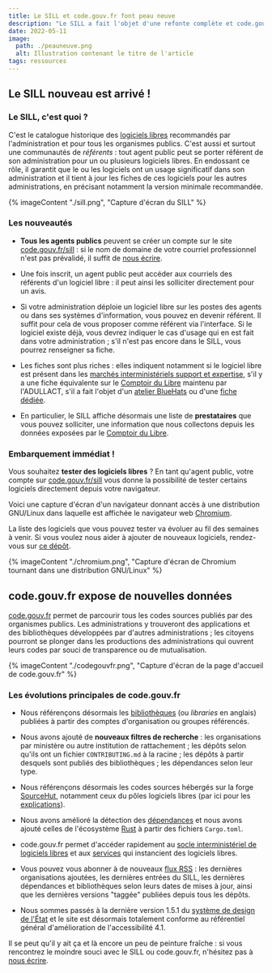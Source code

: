```yaml
---
title: Le SILL et code.gouv.fr font peau neuve
description: "Le SILL a fait l'objet d'une refonte complète et code.gouv.fr évolue pour exposer de nouvelles données."
date: 2022-05-11
image:
  path: ./peauneuve.png
  alt: Illustration contenant le titre de l'article
tags: ressources
---
```


## Le SILL nouveau est arrivé !

### Le SILL, c'est quoi ?

C'est le catalogue historique des [logiciels libres](https://fr.wikipedia.org/wiki/Logiciel_libre) recommandés par l'administration et pour tous les organismes publics.  C'est aussi et surtout une communautés de *référents* : tout agent public peut se porter référent de son administration pour un ou plusieurs logiciels libres.  En endossant ce rôle, il garantit que le ou les logiciels ont un usage significatif dans son administration et il tient à jour les fiches de ces logiciels pour les autres administrations, en précisant notamment la version minimale recommandée.

{% imageContent "./sill.png", "Capture d'écran du SILL" %}

### Les nouveautés

- **Tous les agents publics** peuvent se créer un compte sur le site [code.gouv.fr/sill](https://code.gouv.fr/sill) : si le nom de domaine de votre courriel professionnel n'est pas prévalidé, il suffit de [nous écrire](mailto:contact@code.gouv.fr).

- Une fois inscrit, un agent public peut accéder aux courriels des référents d'un logiciel libre : il peut ainsi les solliciter directement pour un avis.
  
- Si votre administration déploie un logiciel libre sur les postes des agents ou dans ses systèmes d'information, vous pouvez en devenir référent.  Il suffit pour cela de vous proposer comme référent via l'interface.  Si le logiciel existe déjà, vous devrez indiquer le cas d'usage qui en est fait dans votre administration ; s'il n'est pas encore dans le SILL, vous pourrez renseigner sa fiche.

- Les fiches sont plus riches : elles indiquent notamment si le logiciel libre est présent dans les [marchés interministériels support et expertise](/fr/utiliser/marches-interministeriels-support-expertise-logiciels-libres/), s'il y a une fiche équivalente sur le [Comptoir du Libre](https://comptoir-du-libre.org/fr/) maintenu par l'ADULLACT, s'il a fait l'objet d'un [atelier BlueHats](/fr/bluehats/tags/atelier/) ou d'une [fiche dédiée](https://git.sr.ht/~codegouvfr/sill/tree/master/item/fiches/).

- En particulier, le SILL affiche désormais une liste de **prestataires** que vous pouvez solliciter, une information que nous collectons depuis les données exposées par le [Comptoir du Libre](https://comptoir-du-libre.org/fr/users/providers).

### Embarquement immédiat !

Vous souhaitez **tester des logiciels libres** ?  En tant qu'agent public, votre compte sur [code.gouv.fr/sill](https://code.gouv.fr/sill) vous donne la possibilité de tester certains logiciels directement depuis votre navigateur.

Voici une capture d'écran d'un navigateur donnant accès à une distribution GNU/Linux dans laquelle est affichée le navigateur web [Chromium](https://code.gouv.fr/sill/detail?name=Chromium).

La liste des logiciels que vous pouvez tester va évoluer au fil des semaines à venir.  Si vous voulez nous aider à ajouter de nouveaux logiciels, rendez-vous sur [ce dépôt](https://github.com/etalab/helm-charts-sill).

{% imageContent "./chromium.png", "Capture d'écran de Chromium tournant dans une distribution GNU/Linux" %}

## code.gouv.fr expose de nouvelles données

[code.gouv.fr](https://code.gouv.fr/public/) permet de parcourir tous les codes sources publiés par des organismes publics.  Les administrations y trouveront des applications et des bibliothèques développées par d'autres administrations ; les citoyens pourront se plonger dans les productions des administrations qui ouvrent leurs codes par souci de transparence ou de mutualisation.

{% imageContent "./codegouvfr.png", "Capture d'écran de la page d'accueil de code.gouv.fr" %}

### Les évolutions principales de code.gouv.fr

- Nous référençons désormais les [bibliothèques](https://code.gouv.fr/public/#/libs) (ou *libraries* en anglais) publiées à partir des comptes d'organisation ou groupes référencés.

- Nous avons ajouté de **nouveaux filtres de recherche** : les organisations par ministère ou autre institution de rattachement ; les dépôts selon qu'ils ont un fichier `CONTRIBUTING.md` à la racine ; les dépôts à partir desquels sont publiés des bibliothèques ; les dépendances selon leur type.

- Nous référençons désormais les codes sources hébergés sur la forge [SourceHut](https://sourcehut.org/), notamment ceux du pôles logiciels libres (par ici pour les [explications](https://man.sr.ht/~codegouvfr/logiciels-libres/pourquoi-sourcehut.md)).

- Nous avons amélioré la détection des [dépendances](https://code.gouv.fr/public/#/deps) et nous avons ajouté celles de l'écosystème [Rust](https://code.gouv.fr/public/#/repos?language=Rust) à partir des fichiers `Cargo.toml`.

- code.gouv.fr permet d'accéder rapidement au [socle interministériel de logiciels libres](https://code.gouv.fr/public/#/sill) et aux [services](https://code.gouv.fr/public/#/services) qui instancient des logiciels libres.

- Vous pouvez vous abonner à de nouveaux [flux RSS](https://code.gouv.fr/public/#/feeds) : les dernières organisations ajoutées, les dernières entrées du SILL, les dernières dépendances et bibliothèques selon leurs dates de mises à jour, ainsi que les dernières versions "taggée" publiées depuis tous les dépôts.

- Nous sommes passés à la dernière version 1.5.1 du [système de design de l'État](https://www.systeme-de-design.gouv.fr/) et le site est désormais totalement conforme au référentiel général d'amélioration de l'accessibilité 4.1.

Il se peut qu'il y ait ça et là encore un peu de peinture fraîche : si vous rencontrez le moindre souci avec le SILL ou code.gouv.fr, n'hésitez pas à [nous écrire](mailto:contact@code.gouv.fr).
